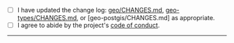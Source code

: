 - [ ] I have updated the change log: [geo/CHANGES.md](geo/CHANGES.md), [geo-types/CHANGES.md](), or [geo-postgis/CHANGES.md] as appropriate.
- [ ] I agree to abide by the project's [code of conduct](CODE_OF_CONDUCT.md).
---

